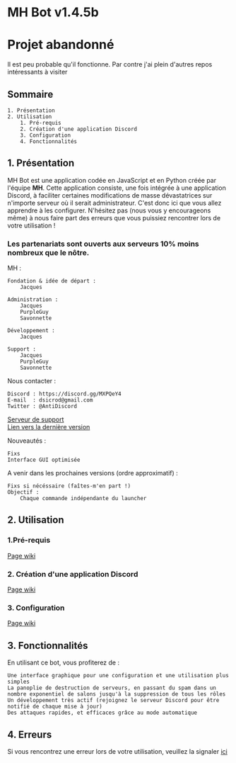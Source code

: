 # MH Bot v1.4.5b
# Projet abandonné
Il est peu probable qu'il fonctionne.
Par contre j'ai plein d'autres repos intéressants à visiter

## Sommaire

    1. Présentation
    2. Utilisation
        1. Pré-requis
        2. Création d'une application Discord
        3. Configuration
        4. Fonctionnalités

## 1.  Présentation

MH Bot est une application codée en JavaScript et en Python créée par l'équipe **MH**. Cette application consiste, une fois intégrée à une application
Discord, à faciliter certaines modifications de masse dévastatrices sur n'importe serveur où il serait administrateur. C'est donc ici que vous allez apprendre à les
configurer. N'hésitez pas (nous vous y encourageons même) à nous faire part des erreurs que
vous puissiez rencontrer lors de votre utilisation !

### Les partenariats sont ouverts aux serveurs 10% moins nombreux que le nôtre.

MH :

    Fondation & idée de départ :
        Jacques

    Administration :
        Jacques
        PurpleGuy
        Savonnette

    Développement : 
        Jacques

    Support :
        Jacques
        PurpleGuy
        Savonnette

Nous contacter :

    Discord : https://discord.gg/MXPQeY4
    E-mail  : dsicrod@gmail.com
    Twitter : @AntiDiscord

[ Serveur de support ]( https://discord.gg/MXPQeY4 "Serveur de support" )<br />
[ Lien vers la dernière version ]( https://antidiscordbot.page.link/lastversion "Lien vers la dernière version" )

Nouveautés :

    Fixs
    Interface GUI optimisée

A venir dans les prochaines versions (ordre approximatif) :

    Fixs si nécéssaire (faîtes-m'en part !)
    Objectif :
        Chaque commande indépendante du launcher

## 2. Utilisation

### 1.Pré-requis

[ Page wiki ]( https://github.com/JacqueSatan/Discord-bot/wiki/Pré-requis )

### 2. Création d'une application Discord

[ Page wiki ]( https://github.com/JacqueSatan/Discord-bot/wiki/Création-d'une-application-Discord )

### 3. Configuration

[ Page wiki ]( https://github.com/JacqueSatan/Discord-bot/wiki/Configuration )

## 3. Fonctionnalités

En utilisant ce bot, vous profiterez de :

    Une interface graphique pour une configuration et une utilisation plus simples
    La panoplie de destruction de serveurs, en passant du spam dans un nombre exponentiel de salons jusqu'à la suppression de tous les rôles
    Un développement très actif (rejoignez le serveur Discord pour être notifié de chaque mise à jour)
    Des attaques rapides, et efficaces grâce au mode automatique

## 4. Erreurs

Si vous rencontrez une erreur lors de votre utilisation, veuillez la signaler [ ici ]( https://github.com/JacqueSatan/Discord-Bot/issues )
